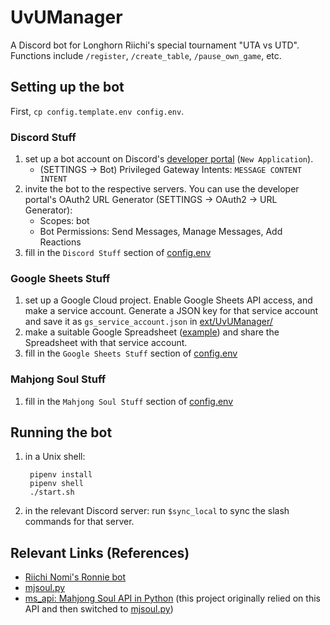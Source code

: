# UvUManager

A Discord bot for Longhorn Riichi's special tournament "UTA vs UTD". Functions include `/register`, `/create_table`, `/pause_own_game`, etc.

## Setting up the bot
First, `cp config.template.env config.env`.
### Discord Stuff
1. set up a bot account on Discord's [developer portal](https://discord.com/developers/applications) (`New Application`).
    - (SETTINGS -> Bot) Privileged Gateway Intents: `MESSAGE CONTENT INTENT`
1. invite the bot to the respective servers. You can use the developer portal's OAuth2 URL Generator (SETTINGS -> OAuth2 -> URL Generator):
    - Scopes: bot
    - Bot Permissions: Send Messages, Manage Messages, Add Reactions
1. fill in the `Discord Stuff` section of [config.env](config.env)
### Google Sheets Stuff
1. set up a Google Cloud project. Enable Google Sheets API access, and make a service account. Generate a JSON key for that service account and save it as `gs_service_account.json` in [ext/UvUManager/](ext/UvUManager/)
1. make a suitable Google Spreadsheet ([example](https://docs.google.com/spreadsheets/d/1rvsH9FQVwqV5IE5YJbBqVqPjCJsl6P7E376IQBg4_Pg/edit?usp=sharing)) and share the Spreadsheet with that service account.
1. fill in the `Google Sheets Stuff` section of [config.env](config.env)
### Mahjong Soul Stuff
1. fill in the `Mahjong Soul Stuff` section of [config.env](config.env)

## Running the bot
1. in a Unix shell:

        pipenv install
        pipenv shell
        ./start.sh
1. in the relevant Discord server: run `$sync_local` to sync the slash commands for that server.

## Relevant Links (References)
- [Riichi Nomi's Ronnie bot](https://github.com/RiichiNomi/ronnie)
- [mjsoul.py](https://github.com/RiichiNomi/mjsoul.py)
- [ms_api: Mahjong Soul API in Python](https://github.com/MahjongRepository/mahjong_soul_api/tree/master) (this project originally relied on this API and then switched to [mjsoul.py](https://github.com/RiichiNomi/mjsoul.py))

